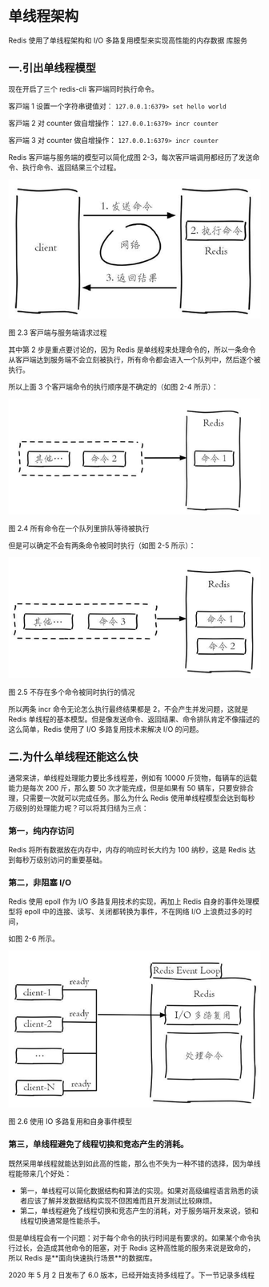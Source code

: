 # 单线程架构

Redis 使⽤了单线程架构和 I/O 多路复⽤模型来实现⾼性能的内存数据
库服务

## 一.引出单线程模型

现在开启了三个 redis-cli 客⼾端同时执⾏命令。

客⼾端 1 设置⼀个字符串键值对：
`127.0.0.1:6379> set hello world`

客⼾端 2 对 counter 做⾃增操作：
`127.0.0.1:6379> incr counter`

客⼾端 3 对 counter 做⾃增操作：
`127.0.0.1:6379> incr counter`

Redis 客⼾端与服务端的模型可以简化成图 2-3，每次客⼾端调⽤都经历了发送命令、执⾏命令、返回结果三个过程。

![图2.3 客⼾端与服务端请求过程](../../img/图%202-3%20Redis%20客⼾端与服务端请求过程.jpg)

图 2.3 客⼾端与服务端请求过程

其中第 2 步是重点要讨论的，因为 Redis 是单线程来处理命令的，所以⼀条命令从客⼾端达到服务端不会⽴刻被执⾏，所有命令都会进⼊⼀个队列中，然后逐个被执⾏。

所以上⾯ 3 个客⼾端命令的执⾏顺序是不确定的（如图 2-4 所⽰）：

![图2.4 所有命令在⼀个队列⾥排队等待被执⾏](../../img/图%202-4%20所有命令在⼀个队列⾥排队等待被执⾏.jpg)

图 2.4 所有命令在⼀个队列⾥排队等待被执⾏


但是可以确定不会有两条命令被同时执⾏（如图 2-5 所⽰）：

![图2.5 不存在多个命令被同时执⾏的情况](../../img/图%202-5%20不存在多个命令被同时执⾏的情况.jpg)

图 2.5 不存在多个命令被同时执⾏的情况


所以两条 incr 命令⽆论怎么执⾏最终结果都是 2，不会产⽣并发问题，这就是 Redis 单线程的基本模型。但是像发送命令、返回结果、命令排队肯定不像描述的这么简单，Redis 使⽤了 I/O 多路复⽤技术来解决 I/O 的问题。

## 二.为什么单线程还能这么快

通常来讲，单线程处理能⼒要⽐多线程差，例如有 10000 ⽄货物，每辆⻋的运载能⼒是每次 200 ⽄，那么要 50 次才能完成，但是如果有 50 辆⻋，只要安排合理，只需要⼀次就可以完成任务。那么为什么 Redis 使⽤单线程模型会达到每秒万级别的处理能⼒呢？可以将其归结为三点：

### 第⼀，纯内存访问

Redis 将所有数据放在内存中，内存的响应时⻓⼤约为 100 纳秒，这是 Redis 达到每秒万级别访问的重要基础。

### 第⼆，⾮阻塞 I/O

Redis 使⽤ epoll 作为 I/O 多路复⽤技术的实现，再加上 Redis ⾃⾝的事件处理模型将 epoll 中的连接、读写、关闭都转换为事件，不在⽹络 I/O 上浪费过多的时间，

如图 2-6 所⽰。

![图2.6 使⽤ IO 多路复⽤和⾃⾝事件模型](../../img/图%202-6%20Redis%20使⽤%20IO%20多路复⽤和⾃⾝事件模型.jpg)

图 2.6 使⽤ IO 多路复⽤和⾃⾝事件模型

### 第三，单线程避免了线程切换和竞态产⽣的消耗。

既然采⽤单线程就能达到如此⾼的性能，那么也不失为⼀种不错的选择，因为单线程能带来⼏个好处：

- 第⼀，单线程可以简化数据结构和算法的实现。如果对⾼级编程语⾔熟悉的读者应该了解并发数据结构实现不但困难⽽且开发测试⽐较⿇烦。
- 第⼆，单线程避免了线程切换和竞态产⽣的消耗，对于服务端开发来说，锁和线程切换通常是性能杀⼿。

但是单线程会有⼀个问题：对于每个命令的执⾏时间是有要求的。如果某个命令执⾏过⻓，会造成其他命令的阻塞，对于 Redis 这种⾼性能的服务来说是致命的，所以 Redis 是**⾯向快速执⾏场景**的数据库。

2020 年 5 月 2 日发布了 6.0 版本，已经开始支持多线程了。下一节记录多线程

